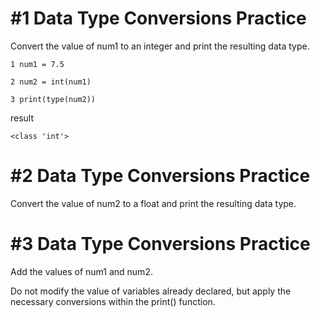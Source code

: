 # #1 Data Type Conversions Practice 

Convert the value of num1 to an integer and print the resulting data type.
~~~
1 num1 = 7.5

2 num2 = int(num1)

3 print(type(num2))
~~~
result
~~~
<class 'int'>
~~~
# #2 Data Type Conversions Practice 

  
Convert the value of num2 to a float and print the resulting data type.

# #3 Data Type Conversions Practice
Add the values of num1 and num2.

Do not modify the value of variables already declared, but apply the necessary conversions within the print() function.
